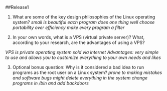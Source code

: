 ##Release1

1. What are some of the key design philosophies of the Linux operating system?
*small is beautiful*
*each program does one thing well*
*choose portability over efficiency*
*make every program a filter*


2. In your own words, what is a VPS (virtual private server)? What, according to your research, are the advantages of using a VPS?

*VPS is private operating system sold via internet*
*Advantages: very simple to use and allows you to customize everything to your own needs and likes*


3. Optional bonus question: Why is it considered a bad idea to run programs as the root user on a Linux system?
*prone to making mistakes and software bugs*
*might delete everything in the system*
*change programs in /bin and add backdoors*